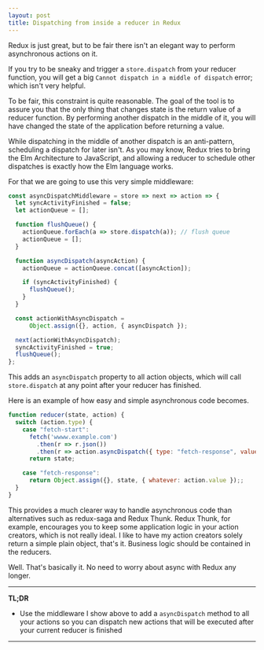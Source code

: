 ```yaml
---
layout: post
title: Dispatching from inside a reducer in Redux
---
```


Redux is just great, but to be fair there isn't an elegant way to perform asynchronous actions on it.

If you try to be sneaky and trigger a `store.dispatch` from your reducer function, you will get a big `Cannot dispatch in a middle of dispatch` error; which isn't very helpful.

To be fair, this constraint is quite reasonable. The goal of the tool is to assure you that the only thing that changes state is the return value of a reducer function. By performing another dispatch in the middle of it, you will have changed the state of the application before returning a value.

While dispatching in the middle of another dispatch is an anti-pattern, scheduling a dispatch for later isn't. As you may know, Redux tries to bring the Elm Architecture to JavaScript, and allowing a reducer to schedule other dispatches is exactly how the Elm language works.

For that we are going to use this very simple middleware:

``` javascript
const asyncDispatchMiddleware = store => next => action => {
  let syncActivityFinished = false;
  let actionQueue = [];

  function flushQueue() {
    actionQueue.forEach(a => store.dispatch(a)); // flush queue
    actionQueue = [];
  }

  function asyncDispatch(asyncAction) {
    actionQueue = actionQueue.concat([asyncAction]);

    if (syncActivityFinished) {
      flushQueue();
    }
  }

  const actionWithAsyncDispatch =
      Object.assign({}, action, { asyncDispatch });

  next(actionWithAsyncDispatch);
  syncActivityFinished = true;
  flushQueue();
};

```

This adds an `asyncDispatch` property to all action objects, which will call `store.dispatch` at any point after your reducer has finished.

Here is an example of how easy and simple asynchronous code becomes.


``` javascript
function reducer(state, action) {
  switch (action.type) {
    case "fetch-start":
      fetch('wwww.example.com')
        .then(r => r.json())
        .then(r => action.asyncDispatch({ type: "fetch-response", value: r }))
      return state;

    case "fetch-response":
      return Object.assign({}, state, { whatever: action.value });;
  }
}
```

This provides a much clearer way to handle asynchronous code than alternatives such as redux-saga and Redux Thunk. Redux Thunk, for example, encourages you to keep some application logic in your action creators, which is not really ideal. I like to have my action creators solely return a simple plain object, that's it. Business logic should be contained in the reducers.

Well. That's basically it. No need to worry about async with Redux any longer.

---
**TL;DR**

- Use the middleware I show above to add a `asyncDispatch` method to all your actions so you can dispatch new actions that will be executed after your current reducer is finished

---
